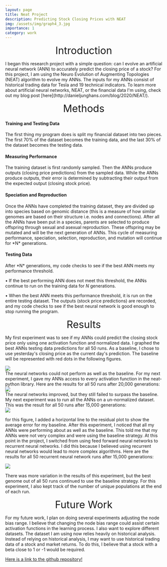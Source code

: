 ```yaml
---
layout: page
title: Neat Project
description: Predicting Stock Closing Prices with NEAT
img: /assets/img/graph4_3.jpg
importance: 1
category: work
---
```



<p style="text-align: center;"><font size="+3">Introduction</font></p>
I began this research project with a simple question: can I evolve an artificial neural network (ANN) to accurately predict the closing price of a stock? For this project, I am using the Neuro Evolution of Augmenting Topologies (NEAT) algorithm to evolve my ANNs. The inputs for my ANNs consist of historical trading data for Tesla and 19 technical indicators. To learn more about artificial neural networks, NEAT, or the financial data I'm using, check out my blog post [here](http://danieljunghans.com/blog/2020/NEAT/).

<p style="text-align: center;"><font size="+3">Methods</font></p>
<h4>Training and Testing Data</h4>
The first thing my program does is split my financial dataset into two pieces. The first 70% of the dataset becomes the training data, and the last 30% of the dataset becomes the testing data. <br />

<h4>Measuring Performance</h4>
The training dataset is first randomly sampled. Then the ANNs produce outputs (closing price predictions) from the sampled data. While the ANNs produce outputs, their error
is determined by subtracting their output from the expected output (closing stock price). 
<br />
<h4>Speciation and Reproduction</h4>
Once the ANNs have completed the training dataset, they are divided up into species based on genomic distance (this is a measure of how similar genomes are based on their structure i.e. nodes and connections). After all the ANNs have been put in a species, parents are selected to produce offspring through sexual and asexual reproduction. These offspring may be mutated and will be the next generation of ANNs. This cycle of measuring performance, speciation, selection, reproduction, and mutation will continue for *N* generations. 
<br />
<h4>Testing Data</h4>
After *N* generations, my code checks to see if the best ANN meets my performance threshold.  

•	If the best performing ANN does not meet this threshold, the ANNs continue to run on the training data for *N* generations. 

•	When the best ANN meets this performance threshold, it is run on the entire testing dataset. The outputs (stock price predictions) are recorded, and my code checks to see if the best neural network is good enough to stop running the program.  

<p style="text-align: center;"><font size="+3">Results</font></p>

My first experiment was to see if my ANNs could predict the closing stock price only using one activation function and normalized data. I graphed the best ANNs testing data predictions for all 50 runs. As a baseline, I chose to use yesterday's closing price as the current day's prediction. The baseline will be represented with red dots in the following figures. 

<div class="img">
    <img class="col three" src="{{ site.baseurl }}/assets/img/graph1.PNG">
</div>
The neural networks could not perform as well as the baseline. For my next experiment, I gave my ANNs access to every activation function in the neat-python library. Here are the results for all 50 runs after 20,000 generations:
<div class="img">
    <img class="col three" src="{{ site.baseurl }}/assets/img/graph2.PNG">
</div>
The neural networks improved, but they still failed to surpass the baseline. My next experiment was to run all the ANNs on a un-normalized dataset. This was the result for all 50 runs after 15,000 generations:

<div class="img">
    <img class="col three" src="{{ site.baseurl }}/assets/img/graph3.PNG">
</div>

for this figure, I added a horizontal line to the residual plot to show the average error for my baseline. After this experiment, I noticed that all my ANNs were performing about as well as the baseline. This told me that my ANNs were not very complex and were using the baseline strategy. At this point in the project, I switched from using feed forward neural networks to recurrent neural networks. I did this because I believed using recurrent neural networks would lead to more complex algorithms. Here are the results for all 50 recurrent neural network runs after 15,000 generations: 

<div class="img">
    <img class="col three" src="{{ site.baseurl }}/assets/img/graph8.PNG">
</div>


There was more variation in the results of this experiment, but the best genome out of all 50 runs continued to use the baseline strategy. For this experiment, I also kept track of the number of unique populations at the end of each run. 

<p style="text-align: center;"><font size="+3">Future Work</font></p>
For my future work, I plan on doing several experiments adjusting the node bias range. I believe that changing the node bias range could assist certain activation functions in the learning process. I also want to explore different datasets. The dataset I am using now relies heavily on historical analysis. Instead of relying on historical analysis, I may want to use historical trading data of a stock and market returns. To do this, I believe that a stock with a beta close to 1 or -1 would be required.  

  
[Here is a link to the github repository!](https://github.com/DanielJunghans/NEAT_Project)




